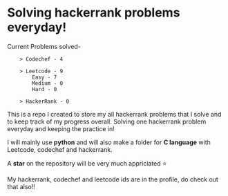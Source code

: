 # Solving hackerrank problems everyday!

Current Problems solved- 
```
    > Codechef - 4

    > Leetcode - 9
        Easy - 7
        Medium - 0
        Hard - 0

    > HackerRank - 0
```

This is a repo I created to store my all hackerrank problems that I solve and to keep track of my progress overall.
Solving one hackerrank problem everyday and keeping the practice in!

I will mainly use **python** and will also make a folder for **C language** with Leetcode, codechef and hackerrank.

A **star** on the repository will be very much appriciated ⭐

My hackerrank, codechef and leetcode ids are in the profile, do check out that also!!
